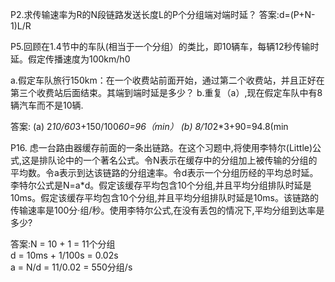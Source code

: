 P2.求传输速率为R的N段链路发送长度L的P个分组端对端时延？
   答案:d=(P+N-1)L/R
   
P5.回顾在1.4节中的车队(相当于一个分组）的类比，即10辆车，每辆12秒传输时延。假定传播速度为100km/h0

  a.假定车队旅行150km：在一个收费站前面开始，通过第二个收费站，并且正好在第三个收费站后面结束。其端到端时延是多少？
  b.重复（a）,现在假定车队中有8辆汽车而不是10辆.
     
  答案: (a) 2*10/60*3+150/100*60=96（min）
  (b) 8/10*2*3+90=94.8(min
     
P16. 虑一台路由器缓存前面的一条出链路。在这个习题中,将使用李特尔(Little)公式,这是排队论中的一个著名公式。令N表示在缓存中的分组加上被传输的分组的平均数。令a表示到达该链路的分组速率。令d表示一个分组历经的平均总时延。李特尔公式是N=a*d。假定该缓存平均包含10个分组,并且平均分组排队时延是10ms。假定该缓存平均包含10个分组,并且平均分组排队时延是10ms。该链路的传输速率是100分·组/秒。使用李特尔公式,在没有丢包的情况下,平均分组到达率是多少?

答案:N = 10 + 1 = 11个分组  
d = 10ms + 1/100s = 0.02s  
a = N/d = 11/0.02 = 550分组/s  
